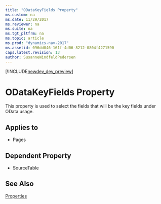 ```yaml
---
title: "ODataKeyFields Property"
ms.custom: na
ms.date: 11/29/2017
ms.reviewer: na
ms.suite: na
ms.tgt_pltfrm: na
ms.topic: article
ms.prod: "dynamics-nav-2017"
ms.assetid: 096dd046-161f-4d06-8212-0804f4271590
caps.latest.revision: 13
author: SusanneWindfeldPedersen
---
```


[!INCLUDE[newdev_dev_preview](../includes/newdev_dev_preview.md)]

# ODataKeyFields Property
This property is used to select the fields that will be the key fields under OData usage.

## Applies to  
  
-   Pages
  
## Dependent Property

- SourceTable

## See Also  
 [Properties](devenv-properties.md)